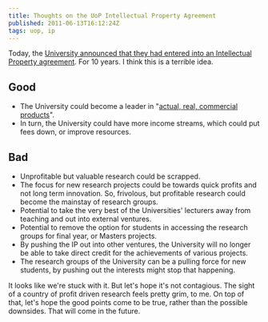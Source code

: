 ```yaml
---
title: Thoughts on the UoP Intellectual Property Agreement
published: 2011-06-13T16:12:24Z
tags: uop, ip
---
```


Today, the [University announced that they had entered into an Intellectual Property agreement](http://www.plymouth.ac.uk/pages/view.asp?page=36193). For 10 years. I think this is a terrible idea.

Good
----

* The University could become a leader in "[actual, real, commercial products](https://twitter.com/danbjorn/status/80291278654423041)".
* In turn, the University could have more income streams, which could put fees down, or improve resources.

Bad
---

* Unprofitable but valuable research could be scrapped.
* The focus for new research projects could be towards quick profits and not long term innovation. So, frivolous, but profitable research could become the mainstay of research groups.
* Potential to take the very best of the Universities' lecturers away from teaching and out into external ventures.
* Potential to remove the option for students in accessing the research groups for final year, or Masters projects.
* By pushing the IP out into other ventures, the University will no longer be able to take direct credit for the achievements of various projects.
* The research groups of the University can be a pulling force for new students, by pushing out the interests might stop that happening.

It looks like we're stuck with it. But let's hope it's not contagious. The sight of a country of profit driven research feels pretty grim, to me. On top of that, let's hope the good points come to be true, rather than the possible downsides. That will come in the future.

